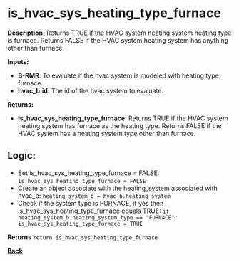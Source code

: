# is_hvac_sys_heating_type_furnace 

**Description:** Returns TRUE if the HVAC system heating system heating type is furnace. Returns FALSE if the HVAC system heating system has anything other than furnace.   

**Inputs:**  
- **B-RMR**: To evaluate if the hvac system is modeled with heating type furnace.   
- **hvac_b.id**: The id of the hvac system to evaluate.  

**Returns:**  
- **is_hvac_sys_heating_type_furnace**: Returns TRUE if the HVAC system heating system has furnace as the heating type. Returns FALSE if the HVAC system has a heating system type other than furnace.   


## Logic:   
- Set is_hvac_sys_heating_type_furnace = FALSE: `is_hvac_sys_heating_type_furnace = FALSE`  
- Create an object associate with the heating_system associated with hvac_b: `heating_system_b = hvac_b.heating_system`
- Check if the system type is FURNACE, if yes then is_hvac_sys_heating_type_furnace equals TRUE: `if heating_system_b.heating_system_type == "FURNACE": is_hvac_sys_heating_type_furnace = TRUE` 

**Returns** `return is_hvac_sys_heating_type_furnace`  

**[Back](../../../_toc.md)**

